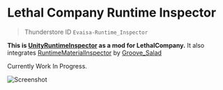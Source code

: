 # Lethal Company Runtime Inspector 

> Thunderstore ID `Evaisa-Runtime_Inspector`

**This is [UnityRuntimeInspector](https://github.com/yasirkula/UnityRuntimeInspector) as a mod for LethalCompany.**
It also integrates [RuntimeMaterialInspector](https://thunderstore.io/package/Groove_Salad/RuntimeMaterialInspector/) by [Groove_Salad](https://thunderstore.io/package/Groove_Salad/)

Currently Work In Progress.

![Screenshot](https://share.evaisa.dev/bwTzu3M0n.png)
